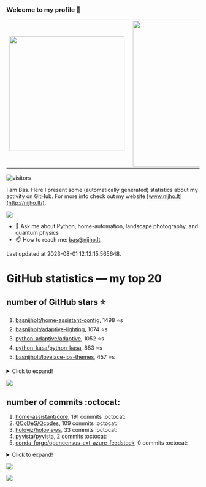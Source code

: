 ### Welcome to my profile 👋

<center>
  <table>
    <tr>
        <td><img width="300px" align="left" src="https://github-readme-stats.vercel.app/api/top-langs/?username=basnijholt&hide=TeX,Jupyter%20Notebook&layout=compact&theme=radical" /></td>
        <td><img align='right' src="https://github-readme-stats.vercel.app/api?username=basnijholt&show_icons=true&theme=radical" width="380"></td>
    </tr>
  </table>
</center>

![visitors](https://visitor-badge.glitch.me/badge?page_id=basnijholt.visitor-badge)

I am Bas. Here I present some (automatically generated) statistics about my activity on GitHub. For more info check out my website [www.nijho.lt](http://nijho.lt/).

![](https://www.nijho.lt/authors/admin/avatar_hu9e60e4b9bc120dfb6a666009f2878da6_182107_250x250_fill_q90_lanczos_center.jpg)

- 💬 Ask me about Python, home-automation, landscape photography, and quantum physics
- 📫 How to reach me: bas@nijho.lt

Last updated at 2023-08-01 12:12:15.565648.

# GitHub statistics — my top 20

## number of GitHub stars ⭐️

1. [basnijholt/home-assistant-config](https://github.com/basnijholt/home-assistant-config/), 1498 ⭐️s
2. [basnijholt/adaptive-lighting](https://github.com/basnijholt/adaptive-lighting/), 1074 ⭐️s
3. [python-adaptive/adaptive](https://github.com/python-adaptive/adaptive/), 1052 ⭐️s
4. [python-kasa/python-kasa](https://github.com/python-kasa/python-kasa/), 883 ⭐️s
5. [basnijholt/lovelace-ios-themes](https://github.com/basnijholt/lovelace-ios-themes/), 457 ⭐️s
<details><summary>Click to expand!</summary>

6. [basnijholt/lovelace-ios-dark-mode-theme](https://github.com/basnijholt/lovelace-ios-dark-mode-theme/), 419 ⭐️s
7. [basnijholt/miflora](https://github.com/basnijholt/miflora/), 358 ⭐️s
8. [basnijholt/rsync-time-machine.py](https://github.com/basnijholt/rsync-time-machine.py/), 332 ⭐️s
9. [topocm/topocm_content](https://github.com/topocm/topocm_content/), 243 ⭐️s
10. [basnijholt/home-assistant-streamdeck-yaml](https://github.com/basnijholt/home-assistant-streamdeck-yaml/), 129 ⭐️s
11. [basnijholt/home-assistant-macbook-touch-bar](https://github.com/basnijholt/home-assistant-macbook-touch-bar/), 92 ⭐️s
12. [kwant-project/kwant](https://github.com/kwant-project/kwant/), 76 ⭐️s
13. [basnijholt/markdown-code-runner](https://github.com/basnijholt/markdown-code-runner/), 73 ⭐️s
14. [basnijholt/home-assistant-streamdeck-yaml-addon](https://github.com/basnijholt/home-assistant-streamdeck-yaml-addon/), 47 ⭐️s
15. [basnijholt/aiokef](https://github.com/basnijholt/aiokef/), 30 ⭐️s
16. [basnijholt/thesis-cover](https://github.com/basnijholt/thesis-cover/), 25 ⭐️s
17. [basnijholt/instacron](https://github.com/basnijholt/instacron/), 20 ⭐️s
18. [basnijholt/adaptive-scheduler](https://github.com/basnijholt/adaptive-scheduler/), 17 ⭐️s
19. [basnijholt/addon-otmonitor](https://github.com/basnijholt/addon-otmonitor/), 15 ⭐️s
20. [kwant-project/kwant-tutorial-2016](https://github.com/kwant-project/kwant-tutorial-2016/), 13 ⭐️s

</details>

![](https://github.com/basnijholt/basnijholt/raw/main/stars_over_time.png)

## number of commits :octocat:

1. [home-assistant/core](https://github.com/home-assistant/core/), 191 commits :octocat:
2. [QCoDeS/Qcodes](https://github.com/QCoDeS/Qcodes/), 109 commits :octocat:
3. [holoviz/holoviews](https://github.com/holoviz/holoviews/), 33 commits :octocat:
4. [pyvista/pyvista](https://github.com/pyvista/pyvista/), 2 commits :octocat:
5. [conda-forge/opencensus-ext-azure-feedstock](https://github.com/conda-forge/opencensus-ext-azure-feedstock/), 0 commits :octocat:
<details><summary>Click to expand!</summary>

6. [gidgethub/gidgethub](https://github.com/gidgethub/gidgethub/), 0 commits :octocat:
7. [itstorque/jekyll-shell-theme](https://github.com/itstorque/jekyll-shell-theme/), 0 commits :octocat:
8. [CamDavidsonPilon/Probabilistic-Programming-and-Bayesian-Methods-for-Hackers](https://github.com/CamDavidsonPilon/Probabilistic-Programming-and-Bayesian-Methods-for-Hackers/), 0 commits :octocat:
9. [basnijholt/kopen-of-huren](https://github.com/basnijholt/kopen-of-huren/), 0 commits :octocat:
10. [conda-forge/occt-feedstock](https://github.com/conda-forge/occt-feedstock/), 0 commits :octocat:
11. [conda-forge/jenkspy-feedstock](https://github.com/conda-forge/jenkspy-feedstock/), 0 commits :octocat:
12. [kwant-project/kwant-tutorial-2016](https://github.com/kwant-project/kwant-tutorial-2016/), 0 commits :octocat:
13. [conda-forge/mshr-feedstock](https://github.com/conda-forge/mshr-feedstock/), 0 commits :octocat:
14. [basnijholt/test](https://github.com/basnijholt/test/), 0 commits :octocat:
15. [AppDaemon/appdaemon](https://github.com/AppDaemon/appdaemon/), 0 commits :octocat:
16. [sabnzbd/sabnzbd](https://github.com/sabnzbd/sabnzbd/), 0 commits :octocat:
17. [custom-components/pyscript](https://github.com/custom-components/pyscript/), 0 commits :octocat:
18. [tox-dev/sphinx-autodoc-typehints](https://github.com/tox-dev/sphinx-autodoc-typehints/), 0 commits :octocat:
19. [basnijholt/lovelace-ios-light-mode-theme](https://github.com/basnijholt/lovelace-ios-light-mode-theme/), 0 commits :octocat:
20. [ohmyzsh/ohmyzsh](https://github.com/ohmyzsh/ohmyzsh/), 0 commits :octocat:

</details>

![](https://github.com/basnijholt/basnijholt/raw/main/commits_per_hour.png)

![](https://github.com/basnijholt/basnijholt/raw/main/commits_per_weekday.png)

